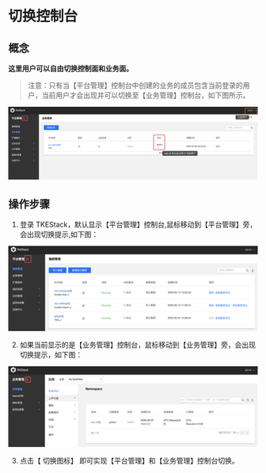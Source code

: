 # 切换控制台

## 概念

**这里用户可以自由切换控制面和业务面。**

> 注意：只有当【平台管理】控制台中创建的业务的成员包含当前登录的用户，当前用户才会出现并可以切换至【业务管理】控制台，如下图所示。

![](../.gitbook/assets/qie-huan-qian-ti-.png)

## 操作步骤

1. 登录 TKEStack，默认显示【平台管理】控制台,鼠标移动到【平台管理】旁，会出现切换提示,如下图：

 

![](../.gitbook/assets/qie-huan-.png)

2. 如果当前显示的是【业务管理】控制台，鼠标移动到【业务管理】旁，会出现切换提示，如下图：

![](../.gitbook/assets/qie-huan-1.png)

3. 点击【 切换图标】 即可实现【平台管理】和【业务管理】控制台切换。

